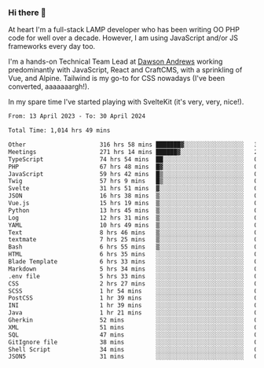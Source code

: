 ### Hi there 👋

<!--
**JamesNock/JamesNock** is a ✨ _special_ ✨ repository because its `README.md` (this file) appears on your GitHub profile.

Here are some ideas to get you started:

- 🔭 I’m currently working on ...
- 🌱 I’m currently learning ...
- 👯 I’m looking to collaborate on ...
- 🤔 I’m looking for help with ...
- 💬 Ask me about ...
- 📫 How to reach me: ...
- 😄 Pronouns: ...
- ⚡ Fun fact: ...
-->
At heart I'm a full-stack LAMP developer who has been writing OO PHP code for well over a decade. However, I am using JavaScript and/or JS frameworks every day too.

I'm a hands-on Technical Team Lead at [Dawson Andrews](https://www.dawsonandrews.com/) working predominantly with JavaScript, React and CraftCMS, with a sprinkling of Vue, and Alpine. Tailwind is my go-to for CSS nowadays (I've been converted, aaaaaaargh!).

In my spare time I've started playing with SvelteKit (it's very, very, nice!).

<!--START_SECTION:waka-->

```txt
From: 13 April 2023 - To: 30 April 2024

Total Time: 1,014 hrs 49 mins

Other                     316 hrs 58 mins ███████▓░░░░░░░░░░░░░░░░░   31.24 %
Meetings                  271 hrs 14 mins ██████▓░░░░░░░░░░░░░░░░░░   26.73 %
TypeScript                74 hrs 54 mins  ██░░░░░░░░░░░░░░░░░░░░░░░   07.38 %
PHP                       67 hrs 48 mins  █▓░░░░░░░░░░░░░░░░░░░░░░░   06.68 %
JavaScript                59 hrs 42 mins  █▒░░░░░░░░░░░░░░░░░░░░░░░   05.89 %
Twig                      57 hrs 9 mins   █▒░░░░░░░░░░░░░░░░░░░░░░░   05.63 %
Svelte                    31 hrs 51 mins  ▓░░░░░░░░░░░░░░░░░░░░░░░░   03.14 %
JSON                      16 hrs 38 mins  ▒░░░░░░░░░░░░░░░░░░░░░░░░   01.64 %
Vue.js                    15 hrs 19 mins  ▒░░░░░░░░░░░░░░░░░░░░░░░░   01.51 %
Python                    13 hrs 45 mins  ▒░░░░░░░░░░░░░░░░░░░░░░░░   01.36 %
Log                       12 hrs 31 mins  ▒░░░░░░░░░░░░░░░░░░░░░░░░   01.24 %
YAML                      10 hrs 49 mins  ▒░░░░░░░░░░░░░░░░░░░░░░░░   01.07 %
Text                      8 hrs 46 mins   ▒░░░░░░░░░░░░░░░░░░░░░░░░   00.86 %
textmate                  7 hrs 25 mins   ▒░░░░░░░░░░░░░░░░░░░░░░░░   00.73 %
Bash                      6 hrs 55 mins   ▒░░░░░░░░░░░░░░░░░░░░░░░░   00.68 %
HTML                      6 hrs 35 mins   ░░░░░░░░░░░░░░░░░░░░░░░░░   00.65 %
Blade Template            6 hrs 33 mins   ░░░░░░░░░░░░░░░░░░░░░░░░░   00.65 %
Markdown                  5 hrs 34 mins   ░░░░░░░░░░░░░░░░░░░░░░░░░   00.55 %
.env file                 5 hrs 33 mins   ░░░░░░░░░░░░░░░░░░░░░░░░░   00.55 %
CSS                       2 hrs 27 mins   ░░░░░░░░░░░░░░░░░░░░░░░░░   00.24 %
SCSS                      1 hr 54 mins    ░░░░░░░░░░░░░░░░░░░░░░░░░   00.19 %
PostCSS                   1 hr 39 mins    ░░░░░░░░░░░░░░░░░░░░░░░░░   00.16 %
INI                       1 hr 39 mins    ░░░░░░░░░░░░░░░░░░░░░░░░░   00.16 %
Java                      1 hr 21 mins    ░░░░░░░░░░░░░░░░░░░░░░░░░   00.13 %
Gherkin                   52 mins         ░░░░░░░░░░░░░░░░░░░░░░░░░   00.09 %
XML                       51 mins         ░░░░░░░░░░░░░░░░░░░░░░░░░   00.08 %
SQL                       47 mins         ░░░░░░░░░░░░░░░░░░░░░░░░░   00.08 %
GitIgnore file            38 mins         ░░░░░░░░░░░░░░░░░░░░░░░░░   00.06 %
Shell Script              34 mins         ░░░░░░░░░░░░░░░░░░░░░░░░░   00.06 %
JSON5                     31 mins         ░░░░░░░░░░░░░░░░░░░░░░░░░   00.05 %
```

<!--END_SECTION:waka-->
